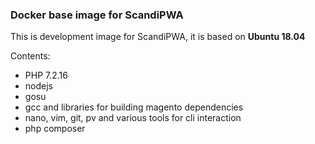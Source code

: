 ### Docker base image for ScandiPWA

This is development image for ScandiPWA, it is based on **Ubuntu 18.04**

Contents:

* PHP 7.2.16
* nodejs 
* gosu
* gcc and libraries for building magento dependencies
* nano, vim, git, pv and various tools for cli interaction
* php composer